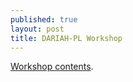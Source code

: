 ```yaml
---
published: true
layout: post
title: DARIAH-PL Workshop
---
```


[Workshop contents](http://editio.github.io/slides/workshop/).
